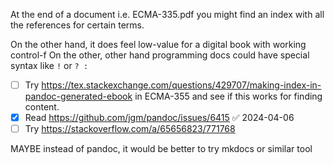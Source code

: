 At the end of a document i.e. ECMA-335.pdf you might find an index with all the references for certain terms. 

On the other hand, it does feel low-value for a digital book with working control-f
On the other, other hand programming docs could have special syntax like `!` or `? :` 

- [ ] Try https://tex.stackexchange.com/questions/429707/making-index-in-pandoc-generated-ebook in ECMA-355 and see if this works for finding content. 
- [x] Read https://github.com/jgm/pandoc/issues/6415 ✅ 2024-04-06
- [ ] Try https://stackoverflow.com/a/65656823/771768

MAYBE instead of pandoc, it would be better to try mkdocs or similar tool
